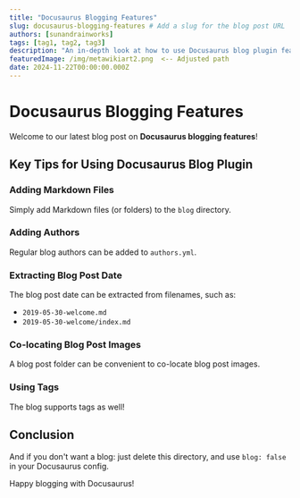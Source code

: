 ```yaml
---
title: "Docusaurus Blogging Features"
slug: docusaurus-blogging-features # Add a slug for the blog post URL
authors: [sunandrainworks]
tags: [tag1, tag2, tag3]
description: "An in-depth look at how to use Docusaurus blog plugin features, including markdown files, co-locating images, and using tags effectively."
featuredImage: /img/metawikiart2.png  <-- Adjusted path
date: 2024-11-22T00:00:00.000Z
---
```


# Docusaurus Blogging Features

Welcome to our latest blog post on **Docusaurus blogging features**!

<!-- truncate -->

## Key Tips for Using Docusaurus Blog Plugin

### Adding Markdown Files

Simply add Markdown files (or folders) to the `blog` directory.

### Adding Authors

Regular blog authors can be added to `authors.yml`.

### Extracting Blog Post Date

The blog post date can be extracted from filenames, such as:

- `2019-05-30-welcome.md`
- `2019-05-30-welcome/index.md`

### Co-locating Blog Post Images

A blog post folder can be convenient to co-locate blog post images.

### Using Tags

The blog supports tags as well!

## Conclusion

And if you don't want a blog: just delete this directory, and use `blog: false` in your Docusaurus config.

Happy blogging with Docusaurus!
